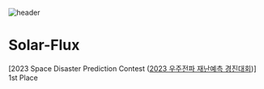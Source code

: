 ![header](https://capsule-render.vercel.app/api?type=venom&color=auto&height=200&section=header&text=2023%20Space%20Disaster%20Prediction%20Contest&fontSize=35)

# Solar-Flux
[2023 Space Disaster Prediction Contest ([2023 우주전파 재난예측 경진대회]([https://www.klst.or.kr/html/?pmode=inputOldList&smode=view&part=&intAcSeq=16](https://spaceweather.rra.go.kr/aicontest/main.do)))] 1st Place

